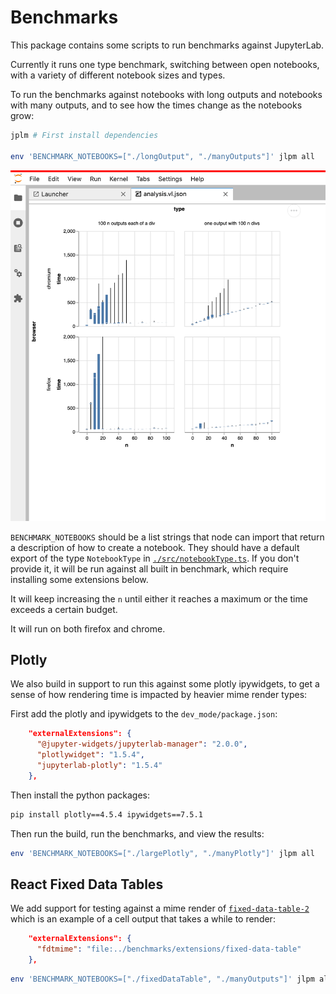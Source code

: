 # Benchmarks

This package contains some scripts to run benchmarks against JupyterLab.

Currently it runs one type benchmark, switching between open notebooks, with a variety
of different notebook sizes and types.

To run the benchmarks against notebooks with long outputs and notebooks with many outputs, and to see how the times change as the notebooks grow:

```bash
jplm # First install dependencies

env 'BENCHMARK_NOTEBOOKS=["./longOutput", "./manyOutputs"]' jlpm all
```

![](./screenshot.png)

`BENCHMARK_NOTEBOOKS` should be a list strings that node can import that return a description of how to create a notebook. They should have a default export of the type `NotebookType` in [`./src/notebookType.ts`](./src/notebookType.ts). If you don't provide it, it will be run against all built in benchmark, which require installing some extensions below.

It will keep increasing the `n` until either it reaches a maximum or the time exceeds a certain budget.

It will run on both firefox and chrome.

## Plotly

We also build in support to run this against some plotly ipywidgets, to get a sense of
how rendering time is impacted by heavier mime render types:

First add the plotly and ipywidgets to the `dev_mode/package.json`:

```json
    "externalExtensions": {
      "@jupyter-widgets/jupyterlab-manager": "2.0.0",
      "plotlywidget": "1.5.4",
      "jupyterlab-plotly": "1.5.4"
    },
```

Then install the python packages:

```bash
pip install plotly==4.5.4 ipywidgets==7.5.1
```

Then run the build, run the benchmarks, and view the results:

```bash
env 'BENCHMARK_NOTEBOOKS=["./largePlotly", "./manyPlotly"]' jlpm all
```

## React Fixed Data Tables

We add support for testing against a mime render of [`fixed-data-table-2`](https://github.com/schrodinger/fixed-data-table-2) which
is an example of a cell output that takes a while to render:

```json
    "externalExtensions": {
      "fdtmime": "file:../benchmarks/extensions/fixed-data-table"
    },
```

```bash
env 'BENCHMARK_NOTEBOOKS=["./fixedDataTable", "./manyOutputs"]' jlpm all
```
